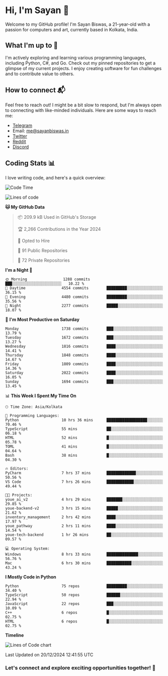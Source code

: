 # Hi, I'm Sayan 👋

Welcome to my GitHub profile! I'm Sayan Biswas, a 21-year-old with a passion for computers and art, currently based in Kolkata, India.

## What I'm up to 🚀

I'm actively exploring and learning various programming languages, including Python, C#, and Go. Check out my pinned repositories to get a glimpse of my current projects. I enjoy creating software for fun challenges and to contribute value to others.

## How to connect 📬

Feel free to reach out! I might be a bit slow to respond, but I'm always open to connecting with like-minded individuals. Here are some ways to reach me:

- [Telegram](https://t.me/dank_as_fuck)
- Email: [me@sayanbiswas.in](mailto:me@sayanbiswas.in)
- [Twitter](https://twitter.com/TheDankDel)
- [Reddit](https://www.reddit.com/user/dank_as_fuck_/)
- [Discord](https://discordapp.com/users/506536929152466945)

## Coding Stats 📊

I love writing code, and here's a quick overview:

<!--START_SECTION:waka-->
![Code Time](http://img.shields.io/badge/Code%20Time-2%2C004%20hrs%2041%20mins-blue)

![Lines of code](https://img.shields.io/badge/From%20Hello%20World%20I%27ve%20Written-6.4%20million%20lines%20of%20code-blue)

**🐱 My GitHub Data** 

> 📦 209.9 kB Used in GitHub's Storage 
 > 
> 🏆 2,266 Contributions in the Year 2024
 > 
> 💼 Opted to Hire
 > 
> 📜 91 Public Repositories 
 > 
> 🔑 72 Private Repositories 
 > 
**I'm a Night 🦉** 

```text
🌞 Morning                1288 commits        ███░░░░░░░░░░░░░░░░░░░░░░   10.22 % 
🌆 Daytime                4554 commits        █████████░░░░░░░░░░░░░░░░   36.15 % 
🌃 Evening                4480 commits        █████████░░░░░░░░░░░░░░░░   35.56 % 
🌙 Night                  2277 commits        █████░░░░░░░░░░░░░░░░░░░░   18.07 % 
```
📅 **I'm Most Productive on Saturday** 

```text
Monday                   1738 commits        ███░░░░░░░░░░░░░░░░░░░░░░   13.79 % 
Tuesday                  1672 commits        ███░░░░░░░░░░░░░░░░░░░░░░   13.27 % 
Wednesday                1816 commits        ████░░░░░░░░░░░░░░░░░░░░░   14.41 % 
Thursday                 1848 commits        ████░░░░░░░░░░░░░░░░░░░░░   14.67 % 
Friday                   1809 commits        ████░░░░░░░░░░░░░░░░░░░░░   14.36 % 
Saturday                 2022 commits        ████░░░░░░░░░░░░░░░░░░░░░   16.05 % 
Sunday                   1694 commits        ███░░░░░░░░░░░░░░░░░░░░░░   13.45 % 
```


📊 **This Week I Spent My Time On** 

```text
🕑︎ Time Zone: Asia/Kolkata

💬 Programming Languages: 
Python                   10 hrs 36 mins      ██████████████████░░░░░░░   70.46 % 
TypeScript               55 mins             ██░░░░░░░░░░░░░░░░░░░░░░░   06.18 % 
HTML                     52 mins             █░░░░░░░░░░░░░░░░░░░░░░░░   05.78 % 
TOML                     41 mins             █░░░░░░░░░░░░░░░░░░░░░░░░   04.64 % 
Bash                     38 mins             █░░░░░░░░░░░░░░░░░░░░░░░░   04.30 % 

🔥 Editors: 
PyCharm                  7 hrs 37 mins       █████████████░░░░░░░░░░░░   50.56 % 
VS Code                  7 hrs 26 mins       ████████████░░░░░░░░░░░░░   49.44 % 

🐱‍💻 Projects: 
youe_ai_v2               4 hrs 29 mins       ███████░░░░░░░░░░░░░░░░░░   29.85 % 
youe-backend-v2          3 hrs 15 mins       █████░░░░░░░░░░░░░░░░░░░░   21.62 % 
inventory_management     2 hrs 42 mins       ████░░░░░░░░░░░░░░░░░░░░░   17.97 % 
youe_pathway             2 hrs 11 mins       ████░░░░░░░░░░░░░░░░░░░░░   14.54 % 
youe-tech-backend        1 hr 26 mins        ██░░░░░░░░░░░░░░░░░░░░░░░   09.57 % 

💻 Operating System: 
Windows                  8 hrs 33 mins       ██████████████░░░░░░░░░░░   56.76 % 
Mac                      6 hrs 30 mins       ███████████░░░░░░░░░░░░░░   43.24 % 
```

**I Mostly Code in Python** 

```text
Python                   75 repos            █████████░░░░░░░░░░░░░░░░   34.40 % 
TypeScript               50 repos            ██████░░░░░░░░░░░░░░░░░░░   22.94 % 
JavaScript               22 repos            ███░░░░░░░░░░░░░░░░░░░░░░   10.09 % 
C++                      6 repos             █░░░░░░░░░░░░░░░░░░░░░░░░   02.75 % 
HTML                     6 repos             █░░░░░░░░░░░░░░░░░░░░░░░░   02.75 % 
```



**Timeline**

![Lines of Code chart](https://raw.githubusercontent.com/Dank-del/Dank-del/main/assets/bar_graph.png)


 Last Updated on 20/12/2024 12:41:55 UTC
<!--END_SECTION:waka-->

### Let's connect and explore exciting opportunities together! 🚀
